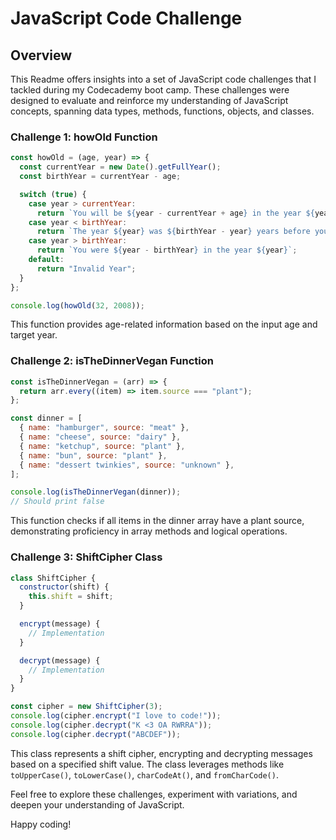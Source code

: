 # JavaScript Code Challenge

## Overview

This Readme offers insights into a set of JavaScript code challenges that I tackled during my Codecademy boot camp. These challenges were designed to evaluate and reinforce my understanding of JavaScript concepts, spanning data types, methods, functions, objects, and classes.

### Challenge 1: howOld Function

```javascript
const howOld = (age, year) => {
  const currentYear = new Date().getFullYear();
  const birthYear = currentYear - age;

  switch (true) {
    case year > currentYear:
      return `You will be ${year - currentYear + age} in the year ${year}`;
    case year < birthYear:
      return `The year ${year} was ${birthYear - year} years before you were born`;
    case year > birthYear:
      return `You were ${year - birthYear} in the year ${year}`;
    default:
      return "Invalid Year";
  }
};

console.log(howOld(32, 2008));
```

This function provides age-related information based on the input age and target year.

### Challenge 2: isTheDinnerVegan Function

```javascript
const isTheDinnerVegan = (arr) => {
  return arr.every((item) => item.source === "plant");
};

const dinner = [
  { name: "hamburger", source: "meat" },
  { name: "cheese", source: "dairy" },
  { name: "ketchup", source: "plant" },
  { name: "bun", source: "plant" },
  { name: "dessert twinkies", source: "unknown" },
];

console.log(isTheDinnerVegan(dinner));
// Should print false
```

This function checks if all items in the dinner array have a plant source, demonstrating proficiency in array methods and logical operations.

### Challenge 3: ShiftCipher Class

```javascript
class ShiftCipher {
  constructor(shift) {
    this.shift = shift;
  }

  encrypt(message) {
    // Implementation
  }

  decrypt(message) {
    // Implementation
  }
}

const cipher = new ShiftCipher(3);
console.log(cipher.encrypt("I love to code!"));
console.log(cipher.decrypt("K <3 OA RWRRA"));
console.log(cipher.decrypt("ABCDEF"));
```

This class represents a shift cipher, encrypting and decrypting messages based on a specified shift value. The class leverages methods like `toUpperCase()`, `toLowerCase()`, `charCodeAt()`, and `fromCharCode()`.

Feel free to explore these challenges, experiment with variations, and deepen your understanding of JavaScript.

Happy coding!